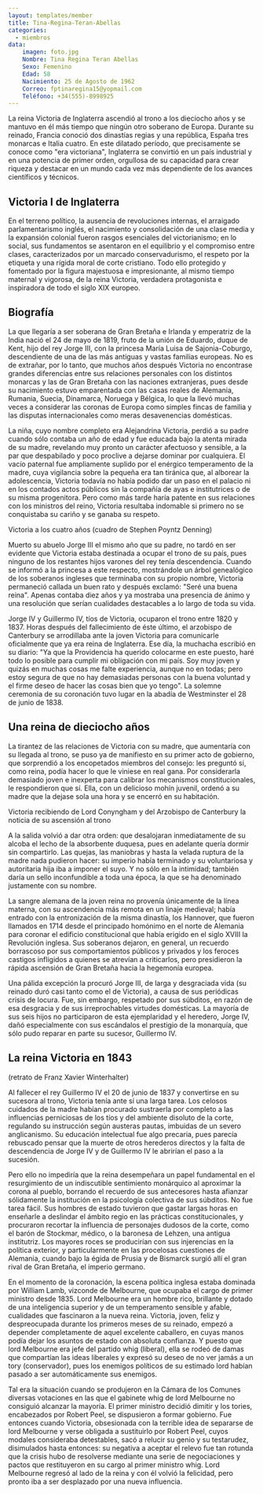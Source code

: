 ```yaml
---
layout: templates/member
title: Tina-Regina-Teran-Abellas
categories:
  - miembros
data:
    imagen: foto.jpg
    Nombre: Tina Regina Teran Abellas
    Sexo: Femenino
    Edad: 58
    Nacimiento: 25 de Agosto de 1962
    Correo: fptinaregina15@yopmail.com
    Teléfono: +34(555)-8998925
---
```


La reina Victoria de Inglaterra ascendió al trono a los dieciocho años y se mantuvo en él más tiempo que ningún otro soberano de Europa. Durante su reinado, Francia conoció dos dinastías regias y una república, España tres monarcas e Italia cuatro. En este dilatado período, que precisamente se conoce como "era victoriana", Inglaterra se convirtió en un país industrial y en una potencia de primer orden, orgullosa de su capacidad para crear riqueza y destacar en un mundo cada vez más dependiente de los avances científicos y técnicos.


## Victoria I de Inglaterra

En el terreno político, la ausencia de revoluciones internas, el arraigado parlamentarismo inglés, el nacimiento y consolidación de una clase media y la expansión colonial fueron rasgos esenciales del victorianismo; en lo social, sus fundamentos se asentaron en el equilibrio y el compromiso entre clases, caracterizados por un marcado conservadurismo, el respeto por la etiqueta y una rígida moral de corte cristiano. Todo ello protegido y fomentado por la figura majestuosa e impresionante, al mismo tiempo maternal y vigorosa, de la reina Victoria, verdadera protagonista e inspiradora de todo el siglo XIX europeo.

## Biografía

La que llegaría a ser soberana de Gran Bretaña e Irlanda y emperatriz de la India nació el 24 de mayo de 1819, fruto de la unión de Eduardo, duque de Kent, hijo del rey Jorge III, con la princesa María Luisa de Sajonia-Coburgo, descendiente de una de las más antiguas y vastas familias europeas. No es de extrañar, por lo tanto, que muchos años después Victoria no encontrase grandes diferencias entre sus relaciones personales con los distintos monarcas y las de Gran Bretaña con las naciones extranjeras, pues desde su nacimiento estuvo emparentada con las casas reales de Alemania, Rumania, Suecia, Dinamarca, Noruega y Bélgica, lo que la llevó muchas veces a considerar las coronas de Europa como simples fincas de familia y las disputas internacionales como meras desavenencias domésticas.

La niña, cuyo nombre completo era Alejandrina Victoria, perdió a su padre cuando sólo contaba un año de edad y fue educada bajo la atenta mirada de su madre, revelando muy pronto un carácter afectuoso y sensible, a la par que despabilado y poco proclive a dejarse dominar por cualquiera. El vacío paternal fue ampliamente suplido por el enérgico temperamento de la madre, cuya vigilancia sobre la pequeña era tan tiránica que, al alborear la adolescencia, Victoria todavía no había podido dar un paso en el palacio ni en los contados actos públicos sin la compañía de ayas e institutrices o de su misma progenitora. Pero como más tarde haría patente en sus relaciones con los ministros del reino, Victoria resultaba indomable si primero no se conquistaba su cariño y se ganaba su respeto.


Victoria a los cuatro años (cuadro
de Stephen Poyntz Denning)

Muerto su abuelo Jorge III el mismo año que su padre, no tardó en ser evidente que Victoria estaba destinada a ocupar el trono de su país, pues ninguno de los restantes hijos varones del rey tenía descendencia. Cuando se informó a la princesa a este respecto, mostrándole un árbol genealógico de los soberanos ingleses que terminaba con su propio nombre, Victoria permaneció callada un buen rato y después exclamó: "Seré una buena reina". Apenas contaba diez años y ya mostraba una presencia de ánimo y una resolución que serían cualidades destacables a lo largo de toda su vida.

Jorge IV y Guillermo IV, tíos de Victoria, ocuparon el trono entre 1820 y 1837. Horas después del fallecimiento de éste último, el arzobispo de Canterbury se arrodillaba ante la joven Victoria para comunicarle oficialmente que ya era reina de Inglaterra. Ese día, la muchacha escribió en su diario: "Ya que la Providencia ha querido colocarme en este puesto, haré todo lo posible para cumplir mi obligación con mi país. Soy muy joven y quizás en muchas cosas me falte experiencia, aunque no en todas; pero estoy segura de que no hay demasiadas personas con la buena voluntad y el firme deseo de hacer las cosas bien que yo tengo". La solemne ceremonia de su coronación tuvo lugar en la abadía de Westminster el 28 de junio de 1838.

## Una reina de dieciocho años

La tirantez de las relaciones de Victoria con su madre, que aumentaría con su llegada al trono, se puso ya de manifiesto en su primer acto de gobierno, que sorprendió a los encopetados miembros del consejo: les preguntó si, como reina, podía hacer lo que le viniese en real gana. Por considerarla demasiado joven e inexperta para calibrar los mecanismos constitucionales, le respondieron que sí. Ella, con un delicioso mohín juvenil, ordenó a su madre que la dejase sola una hora y se encerró en su habitación.


Victoria recibiendo de Lord Conyngham y del Arzobispo
de Canterbury la noticia de su ascensión al trono

A la salida volvió a dar otra orden: que desalojaran inmediatamente de su alcoba el lecho de la absorbente duquesa, pues en adelante quería dormir sin compartirlo. Las quejas, las maniobras y hasta la velada ruptura de la madre nada pudieron hacer: su imperio había terminado y su voluntariosa y autoritaria hija iba a imponer el suyo. Y no sólo en la intimidad; también daría un sello inconfundible a toda una época, la que se ha denominado justamente con su nombre.

La sangre alemana de la joven reina no provenía únicamente de la línea materna, con su ascendencia más remota en un linaje medieval; había entrado con la entronización de la misma dinastía, los Hannover, que fueron llamados en 1714 desde el principado homónimo en el norte de Alemania para coronar el edificio constitucional que había erigido en el siglo XVIII la Revolución inglesa. Sus soberanos dejaron, en general, un recuerdo borrascoso por sus comportamientos públicos y privados y los feroces castigos infligidos a quienes se atrevían a criticarlos, pero presidieron la rápida ascensión de Gran Bretaña hacia la hegemonía europea.

Una pálida excepción la procuró Jorge III, de larga y desgraciada vida (su reinado duró casi tanto como el de Victoria), a causa de sus periódicas crisis de locura. Fue, sin embargo, respetado por sus súbditos, en razón de esa desgracia y de sus irreprochables virtudes domésticas. La mayoría de sus seis hijos no participaron de esta ejemplaridad y el heredero, Jorge IV, dañó especialmente con sus escándalos el prestigio de la monarquía, que sólo pudo reparar en parte su sucesor, Guillermo IV.


## La reina Victoria en 1843
(retrato de Franz Xavier Winterhalter)

Al fallecer el rey Guillermo IV el 20 de junio de 1837 y convertirse en su sucesora al trono, Victoria tenía ante sí una larga tarea. Los celosos cuidados de la madre habían procurado sustraerla por completo a las influencias perniciosas de los tíos y del ambiente disoluto de la corte, regulando su instrucción según austeras pautas, imbuidas de un severo anglicanismo. Su educación intelectual fue algo precaria, pues parecía rebuscado pensar que la muerte de otros herederos directos y la falta de descendencia de Jorge IV y de Guillermo IV le abrirían el paso a la sucesión.

Pero ello no impediría que la reina desempeñara un papel fundamental en el resurgimiento de un indiscutible sentimiento monárquico al aproximar la corona al pueblo, borrando el recuerdo de sus antecesores hasta afianzar sólidamente la institución en la psicología colectiva de sus súbditos. No fue tarea fácil. Sus hombres de estado tuvieron que gastar largas horas en enseñarle a deslindar el ámbito regio en las prácticas constitucionales, y procuraron recortar la influencia de personajes dudosos de la corte, como el barón de Stockmar, médico, o la baronesa de Lehzen, una antigua institutriz. Los mayores roces se producirían con sus injerencias en la política exterior, y particularmente en las procelosas cuestiones de Alemania, cuando bajo la égida de Prusia y de Bismarck surgió allí el gran rival de Gran Bretaña, el imperio germano.

En el momento de la coronación, la escena política inglesa estaba dominada por William Lamb, vizconde de Melbourne, que ocupaba el cargo de primer ministro desde 1835. Lord Melbourne era un hombre rico, brillante y dotado de una inteligencia superior y de un temperamento sensible y afable, cualidades que fascinaron a la nueva reina. Victoria, joven, feliz y despreocupada durante los primeros meses de su reinado, empezó a depender completamente de aquel excelente caballero, en cuyas manos podía dejar los asuntos de estado con absoluta confianza. Y puesto que lord Melbourne era jefe del partido whig (liberal), ella se rodeó de damas que compartían las ideas liberales y expresó su deseo de no ver jamás a un tory (conservador), pues los enemigos políticos de su estimado lord habían pasado a ser automáticamente sus enemigos.

Tal era la situación cuando se produjeron en la Cámara de los Comunes diversas votaciones en las que el gabinete whig de lord Melbourne no consiguió alcanzar la mayoría. El primer ministro decidió dimitir y los tories, encabezados por Robert Peel, se dispusieron a formar gobierno. Fue entonces cuando Victoria, obsesionada con la terrible idea de separarse de lord Melbourne y verse obligada a sustituirlo por Robert Peel, cuyos modales consideraba detestables, sacó a relucir su genio y su testarudez, disimulados hasta entonces: su negativa a aceptar el relevo fue tan rotunda que la crisis hubo de resolverse mediante una serie de negociaciones y pactos que restituyeron en su cargo al primer ministro whig. Lord Melbourne regresó al lado de la reina y con él volvió la felicidad, pero pronto iba a ser desplazado por una nueva influencia.
